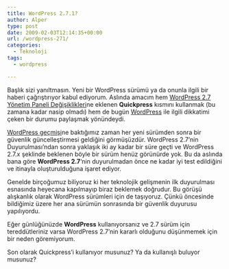 ```yaml
---
title: WordPress 2.7.1?
author: Alper
type: post
date: 2009-02-03T12:14:35+00:00
url: /wordpress-271/
categories:
  - Teknoloji
tags:
  - wordpress

---
```

Başlık sizi yanıltmasın. Yeni bir WordPress sürümü ya da onunla ilgili bir haberi çağrıştırıyor kabul ediyorum. Aslında amacım hem [WordPress 2.7 Yönetim Paneli Değişiklikleri][1]ne eklenen **Quickpress** kısmını kullanmak (bu zamana kadar nasip olmadı) hem de bugün [WordPress][2] ile ilgili dikkatimi çeken bir durumu paylaşmak yönündeydi. <!--more-->

[WordPress geçmişi][3]ne baktığımız zaman her yeni sürümden sonra bir güvenlik güncelleştirmesi geldiğini görmüşüzdür. WordPress 2.7&#8217;nin Duyurulması&#8217;ndan sonra yaklaşık iki ay kadar bir süre geçti ve WordPress 2.7.x şeklinde beklenen böyle bir sürüm henüz görünürde yok. Bu da aslında bana göre **WordPress 2.7**&#8216;nin duyurulmadan önce ne kadar iyi test edildiğini ve itinayla oluşturulduğuna işaret ediyor. 

Genelde birçoğumuz biliyoruz ki her teknolojik gelişmenin ilk duyurulması esnasında heyecana kapılmayıp biraz beklemek doğrudur. Bu görüşü alışkanlık olarak WordPress sürümleri için de taşıyoruz. Çünkü öncesinde bildiğimiz üzere her ana sürümün sonrasında bir güvenlik duyurusu yapılıyordu. 

Eğer günlüğünüzde **WordPress** kullanıyorsanız ve 2.7 sürüm için tereddütleriniz varsa WordPress 2.7&#8217;nin kararlı olduğunu düşünmemek için bir neden göremiyorum. 

Son olarak Quickpress&#8217;i kullanıyor musunuz? Ya da kullanışlı buluyor musunuz?

 [1]: https://www.murekkep.org/wordpress-27-yonetim-paneli-degisiklikleri-656
 [2]: http://www.wordpress-tr.com
 [3]: https://www.murekkep.org/wordpress-arayuz-gecmisi-591